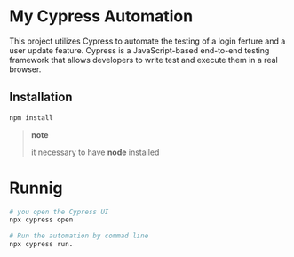 # My Cypress Automation

This project utilizes Cypress to automate the testing of a login ferture and a user update feature. Cypress is a JavaScript-based end-to-end testing framework that allows developers to write test and execute them in a real browser.

## Installation 
```bash
npm install
```

> **note**
> 
> it necessary to have **node** installed

# Runnig
```bash
# you open the Cypress UI
npx cypress open

# Run the automation by commad line
npx cypress run.
```
